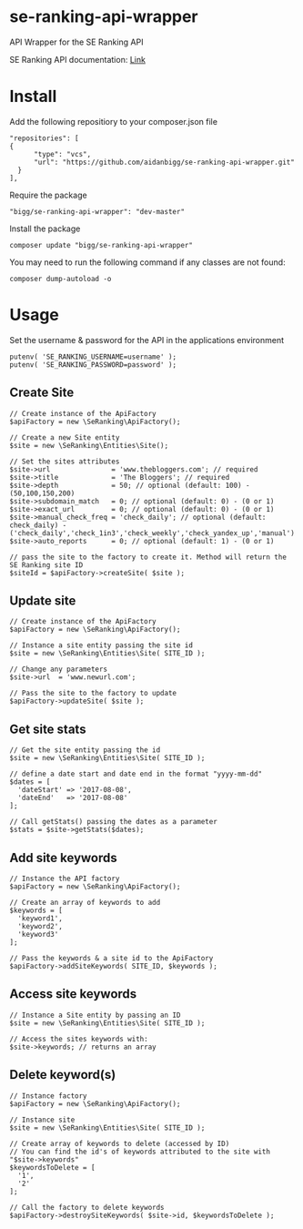 # se-ranking-api-wrapper

API Wrapper for the SE Ranking API

SE Ranking API documentation: [Link](https://seranking.com/api.html "Link")

# Install

Add the following repositiory to your composer.json file

```
"repositories": [
{
      "type": "vcs",
      "url": "https://github.com/aidanbigg/se-ranking-api-wrapper.git"
  }
],
```

Require the package

```
"bigg/se-ranking-api-wrapper": "dev-master"
```

Install the package

```
composer update "bigg/se-ranking-api-wrapper"
```

You may need to run the following command if any classes are not found:

```
composer dump-autoload -o
```

# Usage

Set the username & password for the API in the applications environment

```
putenv( 'SE_RANKING_USERNAME=username' );
putenv( 'SE_RANKING_PASSWORD=password' );
```

## Create Site
```
// Create instance of the ApiFactory
$apiFactory = new \SeRanking\ApiFactory();

// Create a new Site entity
$site = new \SeRanking\Entities\Site();

// Set the sites attributes
$site->url               = 'www.thebloggers.com'; // required
$site->title             = 'The Bloggers'; // required
$site->depth             = 50; // optional (default: 100) - (50,100,150,200)
$site->subdomain_match   = 0; // optional (default: 0) - (0 or 1)
$site->exact_url         = 0; // optional (default: 0) - (0 or 1)
$site->manual_check_freq = 'check_daily'; // optional (default: check_daily) - ('check_daily','check_1in3','check_weekly','check_yandex_up','manual')
$site->auto_reports      = 0; // optional (default: 1) - (0 or 1)

// pass the site to the factory to create it. Method will return the SE Ranking site ID
$siteId = $apiFactory->createSite( $site );
```

## Update site
```
// Create instance of the ApiFactory
$apiFactory = new \SeRanking\ApiFactory();

// Instance a site entity passing the site id
$site = new \SeRanking\Entities\Site( SITE_ID );

// Change any parameters
$site->url  = 'www.newurl.com';

// Pass the site to the factory to update
$apiFactory->updateSite( $site );
```

## Get site stats
```
// Get the site entity passing the id
$site = new \SeRanking\Entities\Site( SITE_ID );

// define a date start and date end in the format "yyyy-mm-dd"
$dates = [
  'dateStart' => '2017-08-08',
  'dateEnd'   => '2017-08-08'
];

// Call getStats() passing the dates as a parameter
$stats = $site->getStats($dates);
```

## Add site keywords
```
// Instance the API factory
$apiFactory = new \SeRanking\ApiFactory();

// Create an array of keywords to add
$keywords = [
  'keyword1',
  'keyword2',
  'keyword3'
];

// Pass the keywords & a site id to the ApiFactory
$apiFactory->addSiteKeywords( SITE_ID, $keywords );
```

## Access site keywords
```
// Instance a Site entity by passing an ID
$site = new \SeRanking\Entities\Site( SITE_ID );

// Access the sites keywords with:
$site->keywords; // returns an array
```

## Delete keyword(s)
```
// Instance factory
$apiFactory = new \SeRanking\ApiFactory();

// Instance site
$site = new \SeRanking\Entities\Site( SITE_ID );

// Create array of keywords to delete (accessed by ID)
// You can find the id's of keywords attributed to the site with "$site->keywords"
$keywordsToDelete = [
  '1',
  '2'
];

// Call the factory to delete keywords
$apiFactory->destroySiteKeywords( $site->id, $keywordsToDelete );
``` 
